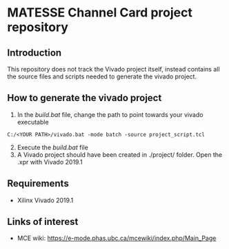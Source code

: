 # MATESSE Channel Card project repository

## Introduction

This repository does not track the Vivado project itself, instead contains all the source files and scripts needed to generate the vivado project.

## How to generate the vivado project

1. In the *build.bat* file, change the path to point towards your vivado executable
```
C:/<YOUR PATH>/vivado.bat -mode batch -source project_script.tcl
```
2. Execute the *build.bat* file
3. A Vivado project should have been created in ./project/ folder. Open the .xpr with Vivado 2019.1

## Requirements

- Xilinx Vivado 2019.1

## Links of interest

- MCE wiki: https://e-mode.phas.ubc.ca/mcewiki/index.php/Main_Page